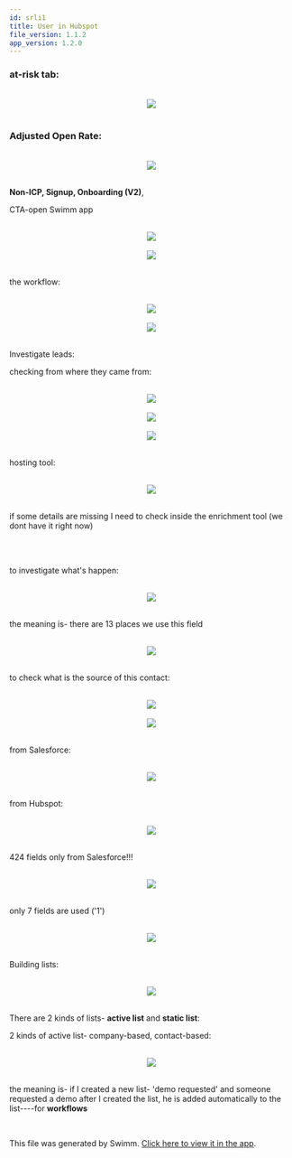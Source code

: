 ```yaml
---
id: srli1
title: User in Hubspot
file_version: 1.1.2
app_version: 1.2.0
---
```


### at-risk tab:

<br/>

<div align="center"><img src="https://firebasestorage.googleapis.com/v0/b/swimmio-content/o/repositories%2FZ2l0aHViJTNBJTNBc3dpbW0uZGVzaWduJTNBJTNBc2hpcmx5LWFzZGVyYmFu%2Fb40f513e-a51b-4c0f-bafd-ed12aef23486.png?alt=media&token=d9b28a90-8c30-43fe-9e79-635e511d4f24" style="width:'100%'"/></div>

<br/>

### Adjusted Open Rate:

<br/>

<div align="center"><img src="https://firebasestorage.googleapis.com/v0/b/swimmio-content/o/repositories%2FZ2l0aHViJTNBJTNBc3dpbW0uZGVzaWduJTNBJTNBc2hpcmx5LWFzZGVyYmFu%2Fb3e3a29a-20b0-42b1-abc9-5e6cdd97bd04.png?alt=media&token=04aba7e5-4af2-4a56-ba59-5572ab294e54" style="width:'50%'"/></div>

<br/>

**Non-ICP, Signup, Onboarding (V2)**,

CTA-open Swimm app

<br/>

<div align="center"><img src="https://firebasestorage.googleapis.com/v0/b/swimmio-content/o/repositories%2FZ2l0aHViJTNBJTNBc3dpbW0uZGVzaWduJTNBJTNBc2hpcmx5LWFzZGVyYmFu%2Fbf783678-d49a-4ef4-a203-15e43d13edcc.png?alt=media&token=ecc68d89-6198-4535-8bce-84e192799429" style="width:'50%'"/></div>

<br/>

<div align="center"><img src="https://firebasestorage.googleapis.com/v0/b/swimmio-content/o/repositories%2FZ2l0aHViJTNBJTNBc3dpbW0uZGVzaWduJTNBJTNBc2hpcmx5LWFzZGVyYmFu%2F7337d0c1-4850-4450-8ea2-aed7422c2a98.png?alt=media&token=27fe3ffb-b5cd-422b-ab33-292d1a4e590b" style="width:'100%'"/></div>

<br/>

the workflow:

<br/>

<div align="center"><img src="https://firebasestorage.googleapis.com/v0/b/swimmio-content/o/repositories%2FZ2l0aHViJTNBJTNBc3dpbW0uZGVzaWduJTNBJTNBc2hpcmx5LWFzZGVyYmFu%2Fbc5d79b6-c890-49f2-9f03-fe43987f8a4e.png?alt=media&token=1a784985-5dfb-4829-8ece-1db5b346ba68" style="width:'50%'"/></div>

<br/>

<div align="center"><img src="https://firebasestorage.googleapis.com/v0/b/swimmio-content/o/repositories%2FZ2l0aHViJTNBJTNBc3dpbW0uZGVzaWduJTNBJTNBc2hpcmx5LWFzZGVyYmFu%2F15d24cd4-055a-4bf2-9d63-76c3364d4d0a.png?alt=media&token=1a56b256-f00b-42ca-adda-6050790f6a93" style="width:'50%'"/></div>

<br/>

Investigate leads:

checking from where they came from:

<br/>

<div align="center"><img src="https://firebasestorage.googleapis.com/v0/b/swimmio-content/o/repositories%2FZ2l0aHViJTNBJTNBc3dpbW0uZGVzaWduJTNBJTNBc2hpcmx5LWFzZGVyYmFu%2F7b0c25aa-6dc3-4e17-b9da-2a53d3099c9c.png?alt=media&token=a3baac22-af60-474a-9df7-4ee0e73a3c9a" style="width:'50%'"/></div>

<br/>

<div align="center"><img src="https://firebasestorage.googleapis.com/v0/b/swimmio-content/o/repositories%2FZ2l0aHViJTNBJTNBc3dpbW0uZGVzaWduJTNBJTNBc2hpcmx5LWFzZGVyYmFu%2F087c4043-7234-4937-8f5b-428626d13f32.png?alt=media&token=35620a77-0e73-4192-b245-0aff134cdc81" style="width:'50%'"/></div>

<br/>

<div align="center"><img src="https://firebasestorage.googleapis.com/v0/b/swimmio-content/o/repositories%2FZ2l0aHViJTNBJTNBc3dpbW0uZGVzaWduJTNBJTNBc2hpcmx5LWFzZGVyYmFu%2F2c931fdf-985e-4267-9d9e-c45114e174c8.png?alt=media&token=633c0d91-7b96-460d-971e-79454aafe1b8" style="width:'50%'"/></div>

<br/>

hosting tool:

<br/>

<div align="center"><img src="https://firebasestorage.googleapis.com/v0/b/swimmio-content/o/repositories%2FZ2l0aHViJTNBJTNBc3dpbW0uZGVzaWduJTNBJTNBc2hpcmx5LWFzZGVyYmFu%2F82260378-e9be-4c98-a4cd-3ce70464e63a.png?alt=media&token=2a2a07aa-5e58-4f74-9580-61db997d0862" style="width:'50%'"/></div>

<br/>

if some details are missing I need to check inside the enrichment tool (we dont have it right now)

<br/>

<br/>

to investigate what's happen:

<br/>

<div align="center"><img src="https://firebasestorage.googleapis.com/v0/b/swimmio-content/o/repositories%2FZ2l0aHViJTNBJTNBc3dpbW0uZGVzaWduJTNBJTNBc2hpcmx5LWFzZGVyYmFu%2F21a803b2-f430-4aba-b3d3-c77a6c3b91b1.png?alt=media&token=5fc68fe6-8777-4548-83c5-496704c2e4ac" style="width:'50%'"/></div>

<br/>

the meaning is- there are 13 places we use this field

<br/>

<div align="center"><img src="https://firebasestorage.googleapis.com/v0/b/swimmio-content/o/repositories%2FZ2l0aHViJTNBJTNBc3dpbW0uZGVzaWduJTNBJTNBc2hpcmx5LWFzZGVyYmFu%2F0b523c6b-47cd-405e-9b9d-cbdf7ff1b93a.png?alt=media&token=9138c227-a208-4bd5-ab85-d564901f624b" style="width:'50%'"/></div>

<br/>

to check what is the source of this contact:

<br/>

<div align="center"><img src="https://firebasestorage.googleapis.com/v0/b/swimmio-content/o/repositories%2FZ2l0aHViJTNBJTNBc3dpbW0uZGVzaWduJTNBJTNBc2hpcmx5LWFzZGVyYmFu%2F6895f4fa-ae42-49b0-81cb-2e4e61d76fe5.png?alt=media&token=a788ee2e-37ee-43f3-9107-9bc7fd661032" style="width:'50%'"/></div>

<br/>

<div align="center"><img src="https://firebasestorage.googleapis.com/v0/b/swimmio-content/o/repositories%2FZ2l0aHViJTNBJTNBc3dpbW0uZGVzaWduJTNBJTNBc2hpcmx5LWFzZGVyYmFu%2F74d1aa11-883b-403a-8431-ce04d25797e1.png?alt=media&token=7bbabb34-5a90-4bde-9104-ca1d05333305" style="width:'50%'"/></div>

<br/>

from Salesforce:

<br/>

<div align="center"><img src="https://firebasestorage.googleapis.com/v0/b/swimmio-content/o/repositories%2FZ2l0aHViJTNBJTNBc3dpbW0uZGVzaWduJTNBJTNBc2hpcmx5LWFzZGVyYmFu%2F8ef45a4c-f7c8-4058-801d-6432ebf1e9c8.png?alt=media&token=2c7088bf-52eb-4558-b233-2f09baf53a95" style="width:'50%'"/></div>

<br/>

from Hubspot:

<br/>

<div align="center"><img src="https://firebasestorage.googleapis.com/v0/b/swimmio-content/o/repositories%2FZ2l0aHViJTNBJTNBc3dpbW0uZGVzaWduJTNBJTNBc2hpcmx5LWFzZGVyYmFu%2F69194a06-527a-4261-af69-5ad0587e3bb3.png?alt=media&token=3544b143-c35c-478b-976f-309388d41e50" style="width:'50%'"/></div>

<br/>

424 fields only from Salesforce!!!

<br/>

<div align="center"><img src="https://firebasestorage.googleapis.com/v0/b/swimmio-content/o/repositories%2FZ2l0aHViJTNBJTNBc3dpbW0uZGVzaWduJTNBJTNBc2hpcmx5LWFzZGVyYmFu%2F2a172dc9-8036-4b33-bc55-96d21a931440.png?alt=media&token=8ea72421-3ba8-48aa-af46-5b5cd4190abf" style="width:'50%'"/></div>

<br/>

only 7 fields are used ('1')

<br/>

<div align="center"><img src="https://firebasestorage.googleapis.com/v0/b/swimmio-content/o/repositories%2FZ2l0aHViJTNBJTNBc3dpbW0uZGVzaWduJTNBJTNBc2hpcmx5LWFzZGVyYmFu%2F6d54cb3c-a168-4a29-b312-ea934f0d4124.png?alt=media&token=a7e19e88-dacc-470d-8d38-c6e1a14d0131" style="width:'50%'"/></div>

<br/>

Building lists:

<br/>

<div align="center"><img src="https://firebasestorage.googleapis.com/v0/b/swimmio-content/o/repositories%2FZ2l0aHViJTNBJTNBc3dpbW0uZGVzaWduJTNBJTNBc2hpcmx5LWFzZGVyYmFu%2Fe912abb6-864e-4e0e-955b-ce0d381fd1e4.png?alt=media&token=994df1fb-3076-415f-b13d-17040eb8b004" style="width:'50%'"/></div>

<br/>

There are 2 kinds of lists- **active list** and **static list**:

2 kinds of active list- company-based, contact-based:

<br/>

<div align="center"><img src="https://firebasestorage.googleapis.com/v0/b/swimmio-content/o/repositories%2FZ2l0aHViJTNBJTNBc3dpbW0uZGVzaWduJTNBJTNBc2hpcmx5LWFzZGVyYmFu%2F313c2f06-b212-4bf5-97ea-eafd1788c912.png?alt=media&token=63fcdbba-a5ef-4eee-b10c-4d2b48a339a9" style="width:'50%'"/></div>

<br/>

the meaning is- if I created a new list- 'demo requested' and someone requested a demo after I created the list, he is added automatically to the list----for **workflows**

<br/>

This file was generated by Swimm. [Click here to view it in the app](https://swimm-web-app.web.app/repos/Z2l0aHViJTNBJTNBaGVsbG8td29ybGQlM0ElM0FzaWdhbC1zd2ltbQ==/docs/srli1).
